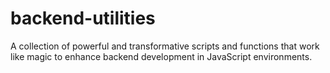 # backend-utilities
A collection of powerful and transformative scripts and functions that work like magic to enhance backend development in JavaScript environments.
